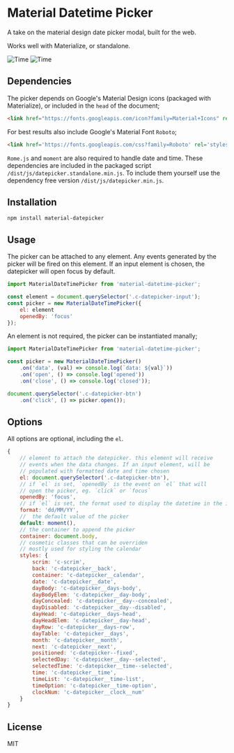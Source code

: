 Material Datetime Picker
===

A take on the material design date picker modal, built for the web.

Works well with Materialize, or standalone.

![Time][date] ![Time][time]

## Dependencies

The picker depends on Google's Material Design icons (packaged with Materialize), or included in the `head` of the document;

```html
<link href="https://fonts.googleapis.com/icon?family=Material+Icons" rel="stylesheet">
```

For best results also include Google's Material Font `Roboto`;

```html
<link href='https://fonts.googleapis.com/css?family=Roboto' rel='stylesheet' type='text/css'>
```

`Rome.js` and `moment` are also required to handle date and time. These dependencies are included in the packaged script `/dist/js/datepicker.standalone.min.js`.  To include them yourself use the dependency free version `/dist/js/datepicker.min.js`.

## Installation

```
npm install material-datepicker
```

## Usage

The picker can be attached to any element. Any events generated by the picker will be fired on this element. If an input element is chosen, the datepicker will open focus by default.
    
```javascript
import MaterialDateTimePicker from 'material-datetime-picker';

const element = document.querySelector('.c-datepicker-input');
const picker = new MaterialDateTimePicker({
    el: element
    openedBy: 'focus'
});
```


An element is not required, the picker can be instantiated manally;
    
```javascript
import MaterialDateTimePicker from 'material-datetime-picker';

const picker = new MaterialDateTimePicker()
    .on('data', (val) => console.log(`data: ${val}`))
    .on('open', () => console.log('opened'))
    .on('close', () => console.log('closed'));

document.querySelector('.c-datepicker-btn')
    .on('click', () => picker.open());        
```

## Options
    
All options are optional, including the `el`.

```javascript
{
    // element to attach the datepicker. this element will receive 
    // events when the data changes. If an input element, will be 
    // populated with formatted date and time chosen
    el: document.querySelector('.c-datepicker-btn'),
    // if `el` is set, `openedBy` is the event on `el` that will
    // open the picker, eg. `click` or `focus`
    openedBy: 'focus',
    // if `el` is set, the format used to display the datetime in the input, // or set as a data attribute
    format: 'dd/MM/YY', 
    //  the default value of the picker
    default: moment(),
    // the container to append the picker
    container: document.body,
    // cosmetic classes that can be overriden
    // mostly used for styling the calendar
    styles: {
        scrim: 'c-scrim',
        back: 'c-datepicker__back',
        container: 'c-datepicker__calendar',
        date: 'c-datepicker__date',
        dayBody: 'c-datepicker__days-body',
        dayBodyElem: 'c-datepicker__day-body',
        dayConcealed: 'c-datepicker__day--concealed',
        dayDisabled: 'c-datepicker__day--disabled',
        dayHead: 'c-datepicker__days-head',
        dayHeadElem: 'c-datepicker__day-head',
        dayRow: 'c-datepicker__days-row',
        dayTable: 'c-datepicker__days',
        month: 'c-datepicker__month',
        next: 'c-datepicker__next',
        positioned: 'c-datepicker--fixed',
        selectedDay: 'c-datepicker__day--selected',
        selectedTime: 'c-datepicker__time--selected',
        time: 'c-datepicker__time',
        timeList: 'c-datepicker__time-list',
        timeOption: 'c-datepicker__time-option',
        clockNum: 'c-datepicker__clock__num'
    }        
}
```

## License

MIT


[date]: https://github.com/ripjar/material-datepicker/raw/master/demo/date.png "Date select image"
[time]: https://github.com/ripjar/material-datepicker/raw/master/demo/time.png "Time select image"